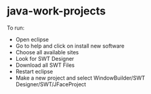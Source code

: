 # java-work-projects

To run:
  - Open eclipse
  - Go to help and click on install new software
  - Choose all available sites 
  - Look for SWT Designer
  - Download all SWT Files
  - Restart eclipse
  - Make a new project and select WindowBuilder/SWT Designer/SWT/JFaceProject
